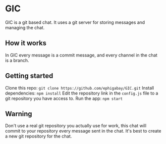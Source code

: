 # GIC
GIC is a git based chat. It uses a git server for storing messages and managing the chat.

## How it works
In GIC every message is a commit message, and every channel in the chat is a branch.

## Getting started
Clone this repo:
`git clone https://github.com/ephigabay/GIC.git`
Install dependencies:
`npm install`
Edit the repository link in the `config.js` file to a git repository you have access to.
Run the app: `npm start`

## Warning
Don't use a real git repository you actually use for work, this chat will commit to your repository every message sent in the chat. It's best to create a new git repository for the chat.